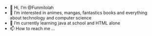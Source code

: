- 👋 Hi, I’m @Funmilolah
- 👀 I’m interested in animes, mangas, fantastics books and everything about technology and computer science
- 🌱 I’m currently learning java at school and HTML alone
- 📫 How to reach me ...

<!---
Funmilolah/Funmilolah is a ✨ special ✨ repository because its `README.md` (this file) appears on your GitHub profile.
You can click the Preview link to take a look at your changes.
--->
